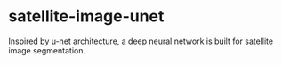 # satellite-image-unet

Inspired by u-net architecture, a deep neural network is built for satellite image segmentation.
